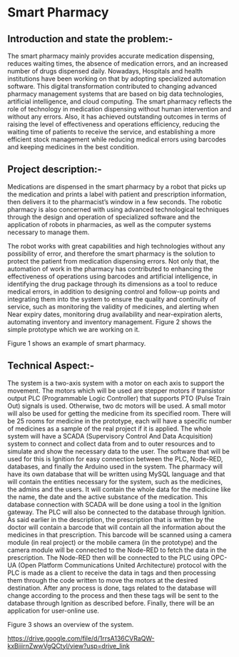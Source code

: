 # Smart Pharmacy 


## Introduction and state the problem:-
The smart pharmacy mainly provides accurate medication dispensing, reduces waiting times, the absence of medication errors, and an increased number of drugs dispensed daily. Nowadays, Hospitals and health institutions have been working on that by adopting specialized automation software.
This digital transformation contributed to changing advanced pharmacy management systems that are based on big data technologies, artificial intelligence, and cloud computing.
The smart pharmacy reflects the role of technology in medication dispensing without human intervention and without any errors. Also, it has achieved outstanding outcomes in terms of raising the level of effectiveness and operations efficiency, reducing the waiting time of patients to receive the service, and establishing a more efficient stock management while reducing medical errors using barcodes and keeping medicines in the best condition.

## Project description:-
Medications are dispensed in the smart pharmacy by a robot that picks up the medication and prints a label with patient and prescription information, then delivers it to the pharmacist’s window in a few seconds. The robotic pharmacy is also concerned with using advanced technological techniques through the design and operation of specialized software and the application of robots in pharmacies, as well as the computer systems necessary to manage them.                                                                             

The robot works with great capabilities and high technologies without any possibility of error, and therefore the smart pharmacy is the solution to protect the patient from medication dispensing errors. Not only that, the automation of work in the pharmacy has contributed to enhancing the effectiveness of operations using barcodes and artificial intelligence, in identifying the drug package through its dimensions as a tool to reduce medical errors, in addition to designing control and follow-up points and integrating them into the system to ensure the quality and continuity of service, such as monitoring the validity of medicines, and alerting when Near expiry dates, monitoring drug availability and near-expiration alerts, automating inventory and inventory management. Figure 2 shows the simple prototype which we are working on it.




Figure 1 shows an example of smart pharmacy.
## Technical Aspect:-
The system is a two-axis system with a motor on each axis to support the movement. The motors which will be used are stepper motors if transistor output PLC (Programmable Logic Controller) that supports PTO (Pulse Train Out) signals is used. Otherwise, two dc motors will be used. A small motor will also be used for getting the medicine from its specified room. There will be 25 rooms for medicine in the prototype, each will have a specific number of medicines as a sample of the real project if it is applied. The whole system will have a SCADA (Supervisory Control And Data Acquisition) system to connect and collect data from and to outer resources and to simulate and show the necessary data to the user. The software that will be used for this is Ignition for easy connection between the PLC, Node-RED, databases, and finally the Arduino used in the system. The pharmacy will have its own database that will be written using MySQL language and that will contain the entities necessary for the system, such as the medicines, the admins and the users. It will contain the whole data for the medicine like the name, the date and the active substance of the medication. This database connection with SCADA will be done using a tool in the Ignition gateway. The PLC will also be connected to the database through Ignition. As said earlier in the description, the prescription that is written by the doctor will contain a barcode that will contain all the information about the medicines in that prescription. This barcode will be scanned using a camera module (in real project) or the mobile camera (in the prototype) and the camera module will be connected to the Node-RED to fetch the data in the prescription. The Node-RED then will be connected to the PLC using OPC-UA (Open Platform Communications United Architecture) protocol with the PLC is made as a client to receive the data in tags and then processing them through the code written to move the motors at the desired destination. After any process is done, tags related to the database will change according to the process and then these tags will be sent to the database through Ignition as described before. Finally, there will be an application for user-online use. 


Figure 3 shows an overview of the system.

https://drive.google.com/file/d/1rrsA136CVRaQW-kxBiiirnZwwVgQCtyl/view?usp=drive_link
